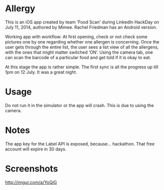 Allergy
=======

This is an iOS app created by team 'Food Scan' during LinkedIn HackDay on July 11, 2014, authored by Mimee. 
Rachel Friedman has an Android version.

Working app with workflow:
At first opening, check or not check some pictures one by one regarding whether one allergen is concerning.
Once the user gets through the entire list, the user sees a list view of all the allergens, with the ones that might matter switched ‘ON’. 
Using the camera tab, one can scan the barcode of a particular food and get told if it is okay to eat.

At this stage the app is rather simple. The first sync is all the progress up till 1pm on 12 July. It was a great night.


Usage
========

Do not run it in the simulator or the app will crash. This is due to using the camera.

Notes
========

The app key for the Label API is exposed, because... hackathon. That free account will expire in 30 days.

Screenshots
==========
http://imgur.com/a/YoQjG
